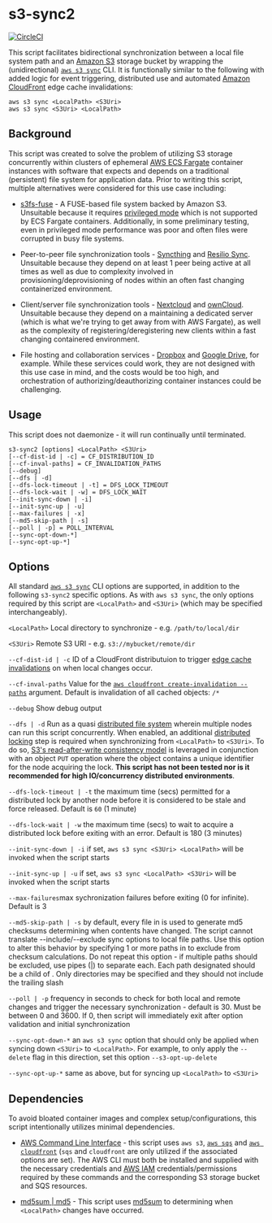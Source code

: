 # s3-sync2
[![CircleCI](https://circleci.com/gh/jasontread/s3-sync2.svg?style=svg&circle-token=a487acc2bd234fcdadb0eb556c27a173d1c1123c)](https://circleci.com/gh/jasontread/s3-sync2)

This script facilitates bidirectional synchronization between a local file 
system path and an [Amazon S3](https://aws.amazon.com/s3/) storage bucket by 
wrapping the (unidirectional) 
[`aws s3 sync`](https://docs.aws.amazon.com/cli/latest/reference/s3/sync.html)
CLI. It is functionally similar to the following with added logic for event 
triggering, distributed use and automated 
[Amazon CloudFront](https://aws.amazon.com/cloudfront/) edge cache 
invalidations:

```
aws s3 sync <LocalPath> <S3Uri>
aws s3 sync <S3Uri> <LocalPath>
```

## Background
This script was created to solve the problem of utilizing S3 storage 
concurrently within clusters of ephemeral 
[AWS ECS Fargate](https://aws.amazon.com/fargate/) container instances with 
software that expects and depends on a traditional (persistent) file system for 
application data. Prior to writing this script, multiple alternatives were 
considered for this use case including:

* [s3fs-fuse](https://github.com/s3fs-fuse/s3fs-fuse) - A FUSE-based file 
system backed by Amazon S3. Unsuitable because it requires 
[privileged mode](https://twpower.github.io/178-run-container-as-privileged-mode-en)
which is not supported by ECS Fargate containers. Additionally, in some 
preliminary testing, even in privileged mode performance was poor and often 
files were corrupted in busy file systems.

* Peer-to-peer file synchronization tools - [Syncthing](https://syncthing.net)
and [Resilio Sync](https://www.resilio.com/individuals/). Unsuitable because 
they depend on at least 1 peer being active at all times as well as due to 
complexity involved in provisioning/deprovisioning of nodes within an often 
fast changing containerized environment.

* Client/server file synchronization tools - [Nextcloud](https://nextcloud.com)
and [ownCloud](https://owncloud.org/). Unsuitable because they depend on a 
maintaining a dedicated server (which is what we're trying to get away from 
with AWS Fargate), as well as the complexity of registering/deregistering new
clients within a fast changing containered environment.

* File hosting and collaboration services - [Dropbox](https://www.dropbox.com/)
and [Google Drive](https://www.google.com/drive/), for example. While these 
services could work, they are not designed with this use case in mind, and the 
costs would be too high, and orchestration of authorizing/deauthorizing 
container instances could be challenging.

## Usage
This script does not daemonize - it will run continually until terminated. 

```
s3-sync2 [options] <LocalPath> <S3Uri>
[--cf-dist-id | -c] = CF_DISTRIBUTION_ID
[--cf-inval-paths] = CF_INVALIDATION_PATHS
[--debug]
[--dfs | -d]
[--dfs-lock-timeout | -t] = DFS_LOCK_TIMEOUT
[--dfs-lock-wait | -w] = DFS_LOCK_WAIT
[--init-sync-down | -i]
[--init-sync-up | -u]
[--max-failures | -x]
[--md5-skip-path | -s]
[--poll | -p] = POLL_INTERVAL
[--sync-opt-down-*]
[--sync-opt-up-*]
```

## Options
All standard 
[`aws s3 sync`](https://docs.aws.amazon.com/cli/latest/reference/s3/sync.html) 
CLI options are supported, in addition to the following `s3-sync2` specific 
options. As with `aws s3 sync`, the only options required by this script are 
`<LocalPath>` and `<S3Uri>` (which may be specified interchangeably).

`<LocalPath>` Local directory to synchronize - e.g. `/path/to/local/dir`

`<S3Uri>` Remote S3 URI - e.g. `s3://mybucket/remote/dir`

`--cf-dist-id | -c` ID of a CloudFront distributuion to trigger 
[edge cache invalidations](https://docs.aws.amazon.com/AmazonCloudFront/latest/DeveloperGuide/Invalidation.html)
on when local changes occur.

`--cf-inval-paths` Value for the 
[`aws cloudfront create-invalidation --paths`](https://docs.aws.amazon.com/cli/latest/reference/cloudfront/create-invalidation.html)
argument. Default is invalidation of all cached objects: `/*`

`--debug` Show debug output

`--dfs | -d` Run as a quasi 
[distributed file system](https://en.wikipedia.org/wiki/Comparison_of_distributed_file_systems)
wherein multiple nodes can run this script concurrently. When enabled, an 
additional 
[distributed locking](https://redislabs.com/ebook/part-2-core-concepts/chapter-6-application-components-in-redis/6-2-distributed-locking/)
step is required when synchronizing from `<LocalPath>` to `<S3Uri>`. To do so, 
[S3's read-after-write consistency model](https://docs.aws.amazon.com/AmazonS3/latest/dev/Introduction.html#ConsistencyModel)
is leveraged in conjunction with an object `PUT` operation where the object 
contains a unique identifier for the node acquiring the lock. **This script 
has not been tested nor is it recommended for high IO/concurrency distributed 
environments**.

`--dfs-lock-timeout | -t` the maximum time (secs) permitted for a distributed 
lock by another node before it is considered to be stale and force released. 
Default is `60` (1 minute)

`--dfs-lock-wait | -w` the maximum time (secs) to wait to acquire a distributed 
lock before exiting with an error. Default is 180 (3 minutes)

`--init-sync-down | -i` if set, `aws s3 sync <S3Uri> <LocalPath>` will be 
invoked when the script starts

`--init-sync-up | -u` if set, `aws s3 sync <LocalPath> <S3Uri>` will be 
invoked when the script starts

`--max-failures`max sychronization failures before exiting (0 for infinite). 
Default is 3

`--md5-skip-path | -s` by default, every file in <LocalPath> is used to 
generate md5 checksums determining when contents have changed. The script 
cannot translate --include/--exclude sync options to local file paths. Use this 
option to alter this behavior by specifying 1 or more paths in <LocalPath> to 
exclude from checksum calculations. Do not repeat this option - if multiple 
paths should be excluded, use pipes (|) to separate each. Each path designated 
should be a child of <LocalPath>. Only directories may be specified and they 
should not include the trailing slash

`--poll | -p` frequency in seconds to check for both local and remote changes 
and trigger the necessary synchronization - default is 30. Must be between 0 
and 3600. If 0, then script will immediately exit after option validation and 
initial synchronization

`--sync-opt-down-*` an `aws s3 sync` option that should only be applied when 
syncing down `<S3Uri>` to `<LocalPath>`. For example, to only apply the 
`--delete` flag in this direction, set this option `--s3-opt-up-delete`

`--sync-opt-up-*` same as above, but for syncing up `<LocalPath>` to `<S3Uri>`

## Dependencies
To avoid bloated container images and complex setup/configurations, this script 
intentionally utilizes minimal dependencies.

* [AWS Command Line Interface](https://aws.amazon.com/cli/) - this script 
uses `aws s3`, [`aws sqs`](https://docs.aws.amazon.com/cli/latest/reference/sqs/) 
and [`aws cloudfront`](https://docs.aws.amazon.com/cli/latest/reference/cloudfront/) 
(`sqs` and `cloudfront` are only utilized if the associated options are set). 
The AWS CLI must both be installed and supplied with the necessary credentials 
and [AWS IAM](https://aws.amazon.com/iam/) credentials/permissions required by 
these commands and the corresponding S3 storage bucket and SQS resources.

* [md5sum | md5](http://manpages.ubuntu.com/manpages/bionic/man1/md5sum.1.html) - 
This script uses [md5sum](https://en.wikipedia.org/wiki/Md5sum) to determining 
when `<LocalPath>` changes have occurred.
